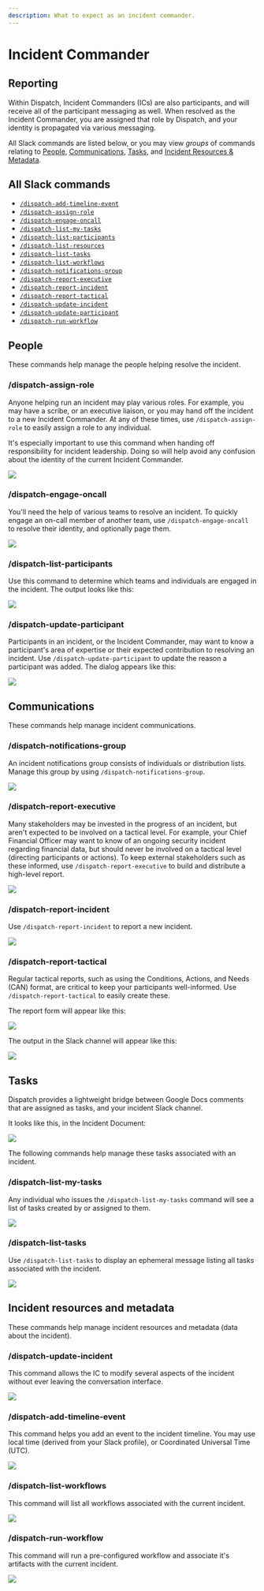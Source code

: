 ```yaml
---
description: What to expect as an incident commander.
---
```


# Incident Commander

## Reporting

Within Dispatch, Incident Commanders \(ICs\) are also participants, and will receive all of the participant messaging as well. When resolved as the Incident Commander, you are assigned that role by Dispatch, and your identity is propagated via various messaging.

All Slack commands are listed below, or you may view _groups_ of commands relating to [People](#people), [Communications](#communications), [Tasks](#tasks), and [Incident Resources & Metadata](#incident-resources-and-metadata).

## All Slack commands

- [`/dispatch-add-timeline-event`](#%2Fdispatch-add-timeline-event)
- [`/dispatch-assign-role`](#%2Fdispatch-assign-role)
- [`/dispatch-engage-oncall`](#%2Fdispatch-engage-oncall)
- [`/dispatch-list-my-tasks`](#%2Fdispatch-list-my-tasks)
- [`/dispatch-list-participants`](#%2Fdispatch-list-participants)
- [`/dispatch-list-resources`](#%2Fdispatch-list-resources)
- [`/dispatch-list-tasks`](#%2Fdispatch-list-tasks)
- [`/dispatch-list-workflows`](#%2Fdispatch-list-workflows)
- [`/dispatch-notifications-group`](#%2Fdispatch-notifications-group)
- [`/dispatch-report-executive`](#%2Fdispatch-report-executive)
- [`/dispatch-report-incident`](#%2Fdispatch-report-incident)
- [`/dispatch-report-tactical`](#%2Fdispatch-report-tactical)
- [`/dispatch-update-incident`](#%2Fdispatch-update-incident)
- [`/dispatch-update-participant`](#%2Fdispatch-update-participant)
- [`/dispatch-run-workflow`](#%2Fdispatch-list-workflow)

## People

These commands help manage the people helping resolve the incident.

### /dispatch-assign-role

Anyone helping run an incident may play various roles. For example, you may have a scribe, or an executive liaison, or you may hand off the incident to a new Incident Commander. At any of these times, use `/dispatch-assign-role` to easily assign a role to any individual.

It's especially important to use this command when handing off responsibility for incident leadership. Doing so will help avoid any confusion about the identity of the current Incident Commander.

![](../.gitbook/assets/slack-conversation-assign-role.png)

### /dispatch-engage-oncall

You'll need the help of various teams to resolve an incident. To quickly engage an on-call member of another team, use `/dispatch-engage-oncall` to resolve their identity, and optionally page them.

![](../.gitbook/assets/slack-conversation-engage-oncall.png)

### /dispatch-list-participants

Use this command to determine which teams and individuals are engaged in the incident. The output looks like this:

![](../.gitbook/assets/slack-conversation-list-participants.png)

### /dispatch-update-participant

Participants in an incident, or the Incident Commander, may want to know a participant's area of expertise or their expected contribution to resolving an incident. Use `/dispatch-update-participant` to update the reason a participant was added. The dialog appears like this:

![](../.gitbook/assets/slack-conversation-update-participant.png)

## Communications

These commands help manage incident communications.

### /dispatch-notifications-group

An incident notifications group consists of individuals or distribution lists. Manage this group by using `/dispatch-notifications-group`.

![](../.gitbook/assets/slack-conversation-notifications-group.png)

### /dispatch-report-executive

Many stakeholders may be invested in the progress of an incident, but aren't expected to be involved on a tactical level. For example, your Chief Financial Officer may want to know of an ongoing security incident regarding financial data, but should never be involved on a tactical level (directing participants or actions). To keep external stakeholders such as these informed, use `/dispatch-report-executive` to build and distribute a high-level report.

![](../.gitbook/assets/slack-conversation-report-executive.png)

### /dispatch-report-incident

Use `/dispatch-report-incident` to report a new incident.

![](../.gitbook/assets/slack-conversation-report-incident.png)

### /dispatch-report-tactical

Regular tactical reports, such as using the Conditions, Actions, and Needs (CAN) format, are critical to keep your participants well-informed. Use `/dispatch-report-tactical` to easily create these.

The report form will appear like this:

![](../.gitbook/assets/slack-conversation-status-report.png)

The output in the Slack channel will appear like this:

![](../.gitbook/assets/slack-conversation-status-report-response.png)

## Tasks

Dispatch provides a lightweight bridge between Google Docs comments that are assigned as tasks, and your incident Slack channel.

It looks like this, in the Incident Document:

![](../.gitbook/assets/google-docs-task-comment.png)

The following commands help manage these tasks associated with an incident.

### /dispatch-list-my-tasks

Any individual who issues the `/dispatch-list-my-tasks` command will see a list of tasks created by or assigned to them.

![](../.gitbook/assets/slack-conversation-list-my-tasks.png)

### /dispatch-list-tasks

Use `/dispatch-list-tasks` to display an ephemeral message listing all tasks associated with the incident.

![](../.gitbook/assets/slack-conversation-list-tasks.png)

## Incident resources and metadata

These commands help manage incident resources and metadata (data about the incident).

### /dispatch-update-incident

This command allows the IC to modify several aspects of the incident without ever leaving the conversation interface.

![](../.gitbook/assets/slack-conversation-edit-incident.png)

### /dispatch-add-timeline-event

This command helps you add an event to the incident timeline. You may use local time (derived from your Slack profile), or Coordinated Universal Time (UTC).

![](../.gitbook/assets/slack-conversation-add-timeline-event.png)

### /dispatch-list-workflows

This command will list all workflows associated with the current incident.

![](../.gitbook/assets/slack-conversation-list-workflows.png)

### /dispatch-run-workflow

This command will run a pre-configured workflow and associate it's artifacts with the current incident.

![](../.gitbook/assets/slack-conversation-run-workflow.png)
